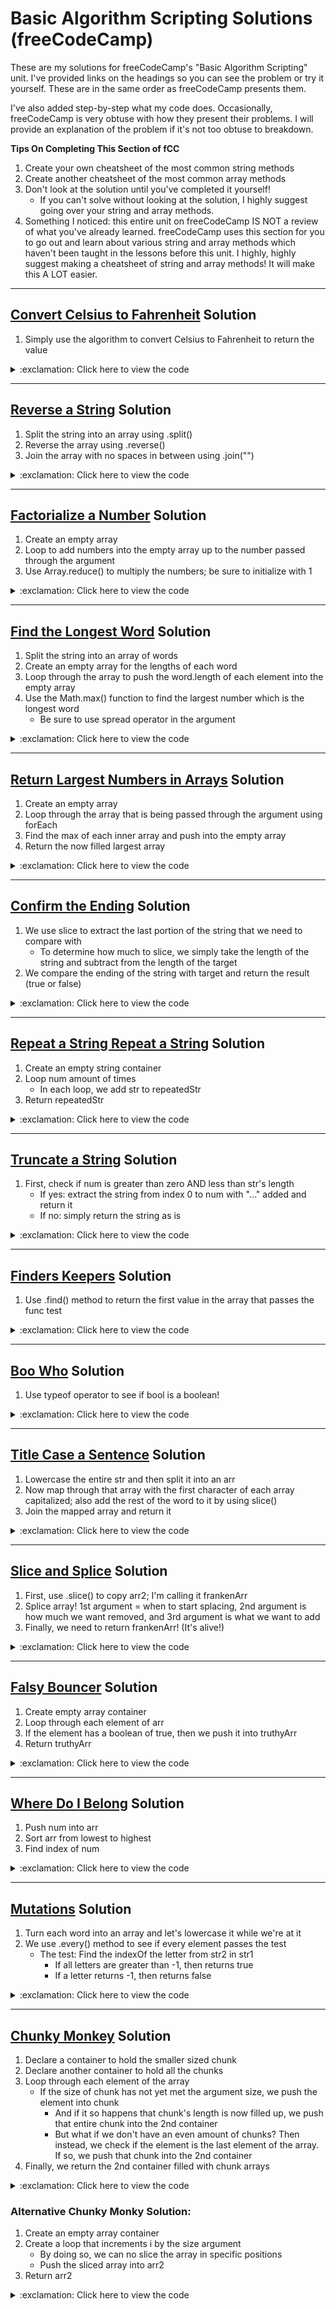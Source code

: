 # Basic Algorithm Scripting Solutions (freeCodeCamp)
These are my solutions for freeCodeCamp's "Basic Algorithm Scripting" unit. I've provided links on the headings so you can see the problem or try it yourself. These are in the same order as freeCodeCamp presents them. 

I've also added step-by-step what my code does. Occasionally, freeCodeCamp is very obtuse with how they present their problems. I will provide an explanation of the problem if it's not too obtuse to breakdown. 

**Tips On Completing This Section of fCC**

1. Create your own cheatsheet of the most common string methods 
2. Create another cheatsheet of the most common array methods
3. Don't look at the solution until you've completed it yourself!
    - If you can't solve without looking at the solution, I highly suggest going over your string and array methods. 
4. Something I noticed: this entire unit on freeCodeCamp IS NOT a review of what you've already learned. freeCodeCamp uses this section for you to go out and learn about various string and array methods which haven't been taught in the lessons before this unit. I highly, highly suggest making a cheatsheet of string and array methods! It will make this A LOT easier. 

***

## [Convert Celsius to Fahrenheit](https://www.freecodecamp.org/learn/javascript-algorithms-and-data-structures/basic-algorithm-scripting/convert-celsius-to-fahrenheit) Solution

1. Simply use the algorithm to convert Celsius to Fahrenheit to return the value

<details>
  <summary>:exclamation: Click here to view the code </summary>

```javascript
function convertToF(celsius) {
  return celsius * 9 / 5 + 32;
}
```
</details>


***

## [Reverse a String](https://www.freecodecamp.org/learn/javascript-algorithms-and-data-structures/basic-algorithm-scripting/reverse-a-string) Solution

 1. Split the string into an array using .split() 
 2. Reverse the array using .reverse()
 3. Join the array with no spaces in between using .join("")

<details>
  <summary>:exclamation: Click here to view the code</summary>

```javascript
function reverseString(str) {
  return str.split("").reverse().join("");
}
```

</details>

***

## [Factorialize a Number](https://www.freecodecamp.org/learn/javascript-algorithms-and-data-structures/basic-algorithm-scripting/factorialize-a-number) Solution

 1. Create an empty array 
 2. Loop to add numbers into the empty array up to the number passed through the argument 
 2. Use Array.reduce() to multiply the numbers; be sure to initialize with 1

<details>
  <summary>:exclamation: Click here to view the code</summary>

```javascript
function factorialize(num) {
  let arr = [];
  
  for (let i = 1; i <= num; i++) {
    arr.push(i);
  }

  return arr.reduce((acc, current) => acc * current, 1);
}
```
</details>

***

## [Find the Longest Word](https://www.freecodecamp.org/learn/javascript-algorithms-and-data-structures/basic-algorithm-scripting/find-the-longest-word-in-a-string) Solution

1. Split the string into an array of words
2. Create an empty array for the lengths of each word
3. Loop through the array to push the word.length of each element into the empty array
4. Use the Math.max() function to find the largest number which is the longest word
    - Be sure to use spread operator in the argument

<details>
  <summary>:exclamation: Click here to view the code</summary>

```javascript
function findLongestWordLength(str) {
  let wordsArr = str.split(" ");
  let wordLengthsArr = [];
  
  wordsArr.forEach(word => {
    wordLengthsArr.push(word.length);
  })

  return Math.max(...wordLengthsArr);
}
```

</details>

***

## [Return Largest Numbers in Arrays](https://www.freecodecamp.org/learn/javascript-algorithms-and-data-structures/basic-algorithm-scripting/return-largest-numbers-in-arrays) Solution

1. Create an empty array
2. Loop through the array that is being passed through the argument using forEach
3. Find the max of each inner array and push into the empty array
4. Return the now filled largest array

<details>
  <summary>:exclamation: Click here to view the code</summary>

```javascript
function largestOfFour(arr) {
  let largest = [];
  
  arr.forEach(innerArr => {
    largest.push(Math.max(...innerArr));
  })
  
  return largest;
}
```

</details>

***

## [Confirm the Ending](https://www.freecodecamp.org/learn/javascript-algorithms-and-data-structures/basic-algorithm-scripting/confirm-the-ending) Solution

1. We use slice to extract the last portion of the string that we need to compare with
    - To determine how much to slice, we simply take the length of the string and subtract from the length of the target
2. We compare the ending of the string with target and return the result (true or false)

<details>
  <summary>:exclamation: Click here to view the code</summary>

```javascript
function confirmEnding(str, target) {
  let strEnding = str.slice(str.length - target.length);
  return strEnding === target;
}
```
</details>

***

## [Repeat a String Repeat a String](https://www.freecodecamp.org/learn/javascript-algorithms-and-data-structures/basic-algorithm-scripting/repeat-a-string-repeat-a-string) Solution

1. Create an empty string container
2. Loop num amount of times 
    - In each loop, we add str to repeatedStr
3. Return repeatedStr

<details>
  <summary>:exclamation: Click here to view the code</summary>

```javascript
function repeatStringNumTimes(str, num) {
  let repeatedStr = "";

  for (let i = 1; i <= num; i++) {
    repeatedStr += str;
  }

  return repeatedStr;
}
```

</details>

***

## [Truncate a String](https://www.freecodecamp.org/learn/javascript-algorithms-and-data-structures/basic-algorithm-scripting/truncate-a-string) Solution

1. First, check if num is greater than zero AND less than str's length
    - If yes: extract the string from index 0 to num with "..." added and return it
    - If no: simply return the string as is

<details>
  <summary>:exclamation: Click here to view the code</summary>

```javascript
function truncateString(str, num) {
  if (num > 0 && num < str.length) {
    return str.slice(0, num) + "...";
  } else {
    return str;
  }
}
```

</details>

***

## [Finders Keepers](https://www.freecodecamp.org/learn/javascript-algorithms-and-data-structures/basic-algorithm-scripting/finders-keepers) Solution

1. Use .find() method to return the first value in the array that passes the func test

<details>
  <summary>:exclamation: Click here to view the code</summary>

```javascript
function findElement(arr, func) {
  return arr.find(func);
}
```

</details>

***

## [Boo Who](https://www.freecodecamp.org/learn/javascript-algorithms-and-data-structures/basic-algorithm-scripting/boo-who) Solution

1. Use typeof operator to see if bool is a boolean!

<details>
  <summary>:exclamation: Click here to view the code</summary>

```javascript
function booWho(bool) {
  return typeof bool === "boolean";
}
```

</details>

***

## [Title Case a Sentence](https://www.freecodecamp.org/learn/javascript-algorithms-and-data-structures/basic-algorithm-scripting/title-case-a-sentence) Solution

1. Lowercase the entire str and then split it into an arr
2. Now map through that array with the first character of each array capitalized; also add the rest of the word to it by using slice()
3. Join the mapped array and return it

<details>
  <summary>:exclamation: Click here to view the code</summary>

```javascript
function titleCase(str) {
  let arr = str.toLowerCase().split(" ");
  return arr.map(word => {
    return word.charAt(0).toUpperCase() + word.slice(1);
  }).join(" ");
}
```

</details>

***

## [Slice and Splice](https://www.freecodecamp.org/learn/javascript-algorithms-and-data-structures/basic-algorithm-scripting/slice-and-splice) Solution

1. First, use .slice() to copy arr2; I'm calling it frankenArr
2. Splice array! 1st argument = when to start splacing, 2nd argument is how much we want removed, and 3rd argument is what we want to add
3. Finally, we need to return frankenArr! (It's alive!) 

<details>
  <summary>:exclamation: Click here to view the code</summary>

```javascript
function frankenSplice(arr1, arr2, n) {
  let frankenArr = arr2.slice(0);
  frankenArr.splice(n, 0, ...arr1);  
  return frankenArr;
}
```

</details>

***

## [Falsy Bouncer](https://www.freecodecamp.org/learn/javascript-algorithms-and-data-structures/basic-algorithm-scripting/falsy-bouncer) Solution

1. Create empty array container
2. Loop through each element of arr
3. If the element has a boolean of true, then we push it into truthyArr
4. Return truthyArr

<details>
  <summary>:exclamation: Click here to view the code</summary>

```javascript
function bouncer(arr) {
  let truthyArr = [];

  arr.forEach(element => {
    if (Boolean(element)) truthyArr.push(element);
  });

  return truthyArr;
}
```

</details>

***

## [Where Do I Belong](https://www.freecodecamp.org/learn/javascript-algorithms-and-data-structures/basic-algorithm-scripting/where-do-i-belong) Solution

1. Push num into arr
2. Sort arr from lowest to highest
3. Find index of num

<details>
  <summary>:exclamation: Click here to view the code</summary>

```javascript
function getIndexToIns(arr, num) {
  arr.push(num);
  arr.sort((a, b) => a - b);
  return arr.indexOf(num);
}
```

</details>

***

## [Mutations](https://www.freecodecamp.org/learn/javascript-algorithms-and-data-structures/basic-algorithm-scripting/mutations) Solution

1. Turn each word into an array and let's lowercase it while we're at it
2. We use .every() method to see if every element passes the test 
    - The test: Find the indexOf the letter from str2 in str1
        - If all letters are greater than -1, then returns true
        - If a letter returns -1, then returns false

<details>
  <summary>:exclamation: Click here to view the code</summary>

```javascript
function mutation(arr) {
  let str1 = arr[0].toLowerCase().split("");
  let str2 = arr[1].toLowerCase().split("");

  return str2.every(letter => str1.indexOf(letter) > -1);
}
```

</details>

***

## [Chunky Monkey](https://www.freecodecamp.org/learn/javascript-algorithms-and-data-structures/basic-algorithm-scripting/chunky-monkey) Solution

1. Declare a container to hold the smaller sized chunk 
2. Declare another container to hold all the chunks
3. Loop through each element of the array
    - If the size of chunk has not yet met the argument size, we push the element into chunk
        - And if it so happens that chunk's length is now filled up, we push that entire chunk into the 2nd container
        - But what if we don't have an even amount of chunks? Then instead, we check if the element is the last element of the array. If so, we push that chunk into the 2nd container
4. Finally, we return the 2nd container filled with chunk arrays 

<details>
  <summary>:exclamation: Click here to view the code</summary>

```javascript
function chunkArrayInGroups(arr, size) {
  let chunk = [];
  let multiArr = [];
  
  arr.forEach(element => {
    if (chunk.length < size) {
      chunk.push(element); 
      if (chunk.length === size) {
        multiArr.push(chunk);
        chunk = []; 
      } else if (arr.indexOf(element) === (arr.length - 1)) {
        multiArr.push(chunk);
      }
    } 
  })
  
  return multiArr;
}
```

</details>

### Alternative Chunky Monky Solution:

1. Create an empty array container 
2. Create a loop that increments i by the size argument
    - By doing so, we can no slice the array in specific positions
    - Push the sliced array into arr2
3. Return arr2

<details>
  <summary>:exclamation: Click here to view the code</summary>

```javascript
function chunkArrayInGroups(arr, size) {
  let arr2 = [];
  for (let i = 0; i < arr.length; i += size) {
    arr2.push(arr.slice(i, i + size));
  }
  return arr2;
}
```

</details>
